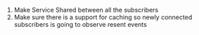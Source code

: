 1) Make Service Shared between all the subscribers
2) Make sure there is a support for caching so newly connected subscribers is going to
 observe resent events  